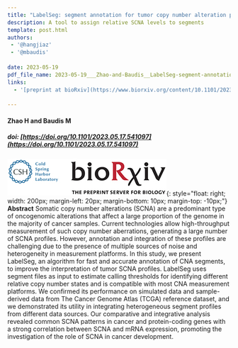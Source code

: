 ```yaml
---
title: "LabelSeg: segment annotation for tumor copy number alteration profiles"
description: A tool to assign relative SCNA levels to segments
template: post.html 
authors:
 - '@hangjiaz'
 - '@mbaudis'

date: 2023-05-19
pdf_file_name: 2023-05-19___Zhao-and-Baudis__LabelSeg-segment-annotation-for-tumor-copy-number-alteration-profiles__bioRxiv.pdf
links:
  - '[preprint at bioRxiv](https://www.biorxiv.org/content/10.1101/2023.05.17.541097v1)'

---
```


#### Zhao H and Baudis M
##### doi: [https://doi.org/10.1101/2023.05.17.541097](https://doi.org/10.1101/2023.05.17.541097)


![biorXiv logo](/img/logo_biorXiv.jpg){: style="float: right; width: 200px; margin-left: 20px; margin-bottom: 10px; margin-top: -10px;"}
**Abstract** Somatic copy number alterations (SCNA) are a predominant type of oncogenomic alterations that affect a large proportion of the genome in the majority of cancer samples. Current technologies allow high-throughput measurement of such copy number aberrations, generating a large number of SCNA profiles. However, annotation and integration of these profiles are challenging due to the presence of multiple sources of noise and heterogeneity in measurement platforms. In this study, we present LabelSeg, an algorithm for fast and accurate annotation of CNA segments, to improve the interpretation of tumor SCNA profiles. <!--more--> LabelSeg uses segment files as input to estimate calling thresholds for identifying different relative copy number states and is compatible with most CNA measurement platforms. We confirmed its performance on simulated data and sample-derived data from The Cancer Genome Atlas (TCGA) reference dataset, and we demonstrated its utility in integrating heterogeneous segment profiles from different data sources. Our comparative and integrative analysis revealed common SCNA patterns in cancer and protein-coding genes with a strong correlation between SCNA and mRNA expression, promoting the investigation of the role of SCNA in cancer development.

